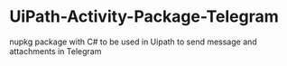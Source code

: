 # UiPath-Activity-Package-Telegram
nupkg package with C# to be used in Uipath to send message and attachments in Telegram

